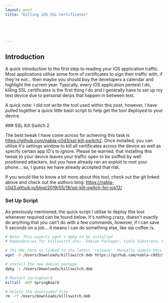 ```yaml
---
layout: post
title: "Killing iOS SSL Certificates"





---
```


## Introduction

A quick introduction to the first step to reading your iOS application traffic. Most applications utilise some form of certificates to sign their traffic with, if they're not... then maybe you should buy the developers a calendar and highlight the current year. Typically, every iOS application pentest I do, killing SSL certificates is the first thing I do and I generally have to set up my test device due to personal derps that happen in between test.

A quick note: I did not write the tool used within this post, however, I have pulled together a quick little bash script to help get the tool deployed to your device.

### SSL Kill Switch 2

The best tweak I have come across for achieving this task is https://github.com/nabla-c0d3/ssl-kill-switch2. Once installed, you can utilise it's settings window to kill all certificates across the device as well as specify certain app ID's to ignore. Please be warned, that installing this tweak to your device leaves your traffic open to be sniffed by well positioned attackers, but you have already ran an exploit to root your phone... so, I guess we have already accepted that risk.

If you would like to know a bit more about this tool, check out the git linked above and check out the authors blog: https://nabla-c0d3.github.io/blog/2019/05/18/ssl-kill-switch-for-ios12/

### Set Up Script

As previously mentioned, the quick script I utilise to deploy this tool whenever required can be found below. It's nothing crazy, doesn't exactly do anything that you can't do with a few commands, however, if I can save 5 seconds on a job... it means I can do something else, like sip coffee /s.

```bash
# Note: This expects wget + dpkg to be installed
# Dependencies for killswitch are:- Debian Packager, Cydia Substrate, PreferenceLoader

# The URL here is linked to the latest 'release'. Manually update this if there is a newer version available
wget -O /Users/Downloads/killswitch.deb https://github.com/nabla-c0d3/ssl-kill-switch2/releases/download/0.14/com.nablac0d3.sslkillswitch2_0.14.deb

# install the new debian package
dpkg -i /Users/Downloads/killswitch.deb

# Restart springboard
killall -HUP SpringBoard

# Delete the downloaded file
rm -rf /Users/Downloads/killswitch.deb
```

